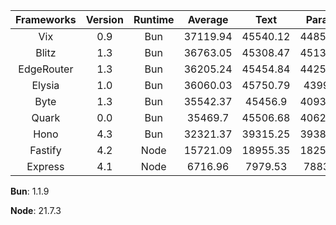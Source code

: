 | Frameworks | Version | Runtime | Average | Text | Params | DB Query |
| :---: | :---: | :---: | :---: | :---: | :---: | :---: |
| Vix | 0.9 | Bun | 37119.94 | 45540.12 | 44850.87 | 20968.84 |
| Blitz | 1.3 | Bun | 36763.05 | 45308.47 | 45136.01 | 19844.66 |
| EdgeRouter | 1.3 | Bun | 36205.24 | 45454.84 | 44252.44 | 18908.43 |
| Elysia | 1.0 | Bun | 36060.03 | 45750.79 | 43991.6 | 18437.69 |
| Byte | 1.3 | Bun | 35542.37 | 45456.9 | 40935.04 | 20235.17 |
| Quark | 0.0 | Bun | 35469.7 | 45506.68 | 40627.29 | 20275.13 |
| Hono | 4.3 | Bun | 32321.37 | 39315.25 | 39384.36 | 18264.51 |
| Fastify | 4.2 | Node | 15721.09 | 18955.35 | 18259.36 | 9948.56 |
| Express | 4.1 | Node | 6716.96 | 7979.53 | 7883.92 | 4287.43 |

**Bun**: 1.1.9

**Node**: 21.7.3

